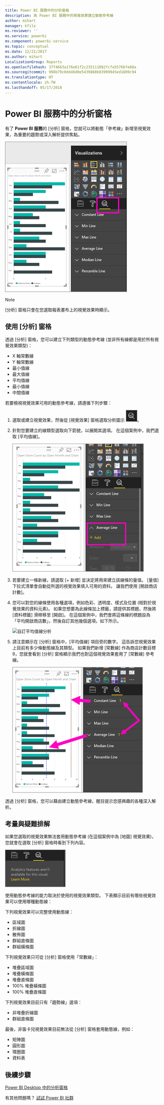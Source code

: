 ```yaml
---
title: Power BI 服務中的分析窗格
description: 為 Power BI 服務中的視覺效果建立動態參考線
author: mihart
manager: kfile
ms.reviewer: ''
ms.service: powerbi
ms.component: powerbi-service
ms.topic: conceptual
ms.date: 12/21/2017
ms.author: mihart
LocalizationGroup: Reports
ms.openlocfilehash: 37f4663a176e81f2c235111092fcfa5576bfe08a
ms.sourcegitcommit: 998b79c0dd46d0e5439888b83999945ed1809c94
ms.translationtype: HT
ms.contentlocale: zh-TW
ms.lasthandoff: 05/17/2018
---
```

# <a name="analytics-pane-in-power-bi-service"></a>Power BI 服務中的分析窗格
有了 **Power BI 服務**的 [分析] 窗格，您就可以將動態「參考線」新增至視覺效果，為重要的趨勢或深入解析提供焦點。

![](media/service-analytics-pane/power-bi-analytics-pane.png)

> [!NOTE]
> [分析] 窗格只會在您選取報表畫布上的視覺效果時顯示。
> 
> 

## <a name="using-the-analytics-pane"></a>使用 [分析] 窗格
透過 [分析] 窗格，您可以建立下列類型的動態參考線 (並非所有線都是用於所有視覺效果類型)：

* X 軸常數線
* Y 軸常數線
* 最小值線
* 最大值線
* 平均值線
* 最小值線
* 中間值線


若要檢視視覺效果可用的動態參考線，請遵循下列步驟：

1. 選取或建立視覺效果，然後從 [視覺效果] 窗格選取分析圖示 ![](media/service-analytics-pane/power-bi-analytics-icon.png)。

2. 針對您要建立的線類型選取向下箭號，以展開其選項。 在這個案例中，我們選取 [平均值線]。
   
   ![新增平均值線](media/service-analytics-pane/power-bi-add.png)

3. 若要建立一條新線，請選取 [+ 新增] 並決定將用來建立該線條的量值。  [量值] 下拉式清單會自動從所選的視覺效果填入可用的資料。 讓我們使用 [開啟商店計數]。

5. 您可以對您的線條使用各種選項，例如色彩、透明度、樣式及位置 (相對於視覺效果的資料元素)。 如果您想要為此線條加上標籤，請提供其標題，然後將 [資料標籤] 滑桿移至 [開啟]。  在這個案例中，我們會將這條線的標題設為「平均開啟商店數」，然後自訂其他幾個選項，如下所示。
   
   ![自訂平均值線分析](media/service-analytics-pane/power-bi-average-line2.png)

1. 請注意顯示在 [分析] 窗格中，[平均值線] 項目旁的數字。 這告訴您視覺效果上目前有多少條動態線及其類型。 如果我們新增 [常數線] 作為商店計數目標 9，您就會看到 [分析] 窗格顯示我們也對這個視覺效果套用了 [常數線] 參考線。
   
   ![](media/service-analytics-pane/power-bi-reference-lines.png)
   

透過 [分析] 窗格，您可以藉由建立動態參考線，醒目提示您感興趣的各種深入解析。

## <a name="considerations-and-troubleshooting"></a>考量與疑難排解

如果您選取的視覺效果無法套用動態參考線 (在這個案例中為 [地圖] 視覺效果)，您就會在選取 [分析] 窗格時看到下列內容。
   
![分析無法使用](media/service-analytics-pane/power-bi-no-lines.png)

使用動態參考線的能力取決於使用的視覺效果類型。 下表顯示目前有哪些視覺效果可以使用哪種動態線：

下列視覺效果可以完整使用動態線：

* 區域圖
* 折線圖
* 散佈圖
* 群組直條圖
* 群組橫條圖

下列視覺效果只可從 [分析] 窗格使用「常數線」：

* 堆疊區域圖
* 堆疊橫條圖
* 堆疊直條圖
* 100% 堆疊橫條圖
* 100% 堆疊直條圖

下列視覺效果目前只有「趨勢線」選項：

* 非堆疊折線圖
* 群組直條圖

最後，非笛卡兒視覺效果目前無法從 [分析] 窗格套用動態線，例如：

* 矩陣圖
* 圓形圖
* 環圈圖
* 資料表

## <a name="next-steps"></a>後續步驟
[Power BI Desktop 中的分析窗格](desktop-analytics-pane.md)

有其他問題嗎？ [試試 Power BI 社群](http://community.powerbi.com/)

